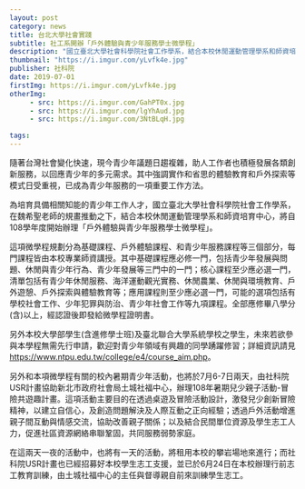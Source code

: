 ```yaml
---
layout: post
category: news
title: 台北大學社會實踐
subtitle: 社工系開辦「戶外體驗與青少年服務學士微學程」
description: "國立臺北大學社會科學院社會工作學系，結合本校休閒運動管理學系和師資培育中心，將自108學年度開始辦理「戶外體驗與青少年服務學士微學程」。..."
thumbnail: "https://i.imgur.com/yLvfk4e.jpg"
publisher: 社科院
date: 2019-07-01
firstImg: https://i.imgur.com/yLvfk4e.jpg
otherImg:
     - src: https://i.imgur.com/GahPT0x.jpg
     - src: https://i.imgur.com/lgYhAud.jpg
     - src: https://i.imgur.com/3NtBLqH.jpg

tags:
---
```


隨著台灣社會變化快速，現今青少年議題日趨複雜，助人工作者也積極發展各類創新服務，以回應青少年的多元需求。其中強調實作和省思的體驗教育和戶外探索等模式日受重視，已成為青少年服務的一項重要工作方法。

為培育具備相關知能的青少年工作人才，國立臺北大學社會科學院社會工作學系，在魏希聖老師的規畫推動之下，結合本校休閒運動管理學系和師資培育中心，將自108學年度開始辦理「戶外體驗與青少年服務學士微學程」。

這項微學程規劃分為基礎課程、戶外體驗課程、和青少年服務課程等三個部分，每門課程皆由本校專業師資講授。其中基礎課程應必修一門，包括青少年發展與問題、休閒與青少年行為、青少年發展等三門中的一門；核心課程至少應必選一門，清單包括有青少年休閒服務、海洋運動觀光實務、休閒農業、休閒與環境教育、戶外遊憩、戶外探索與體驗教育等；應用課程則至少應必選一門，可能的選項包括有學校社會工作、少年犯罪與防治、青少年社會工作等九項課程。全部應修畢八學分(含)以上，經認證後即發給微學程證明書。

另外本校大學部學生(含進修學士班)及臺北聯合大學系統學校之學生，未來若欲參與本學程無需先行申請，歡迎對青少年領域有興趣的同學踴躍修習；詳細資訊請見<a href="https://www.ntpu.edu.tw/college/e4/course_aim.php">https://www.ntpu.edu.tw/college/e4/course_aim.php</a>。

另外和本項微學程有關的校內暑期青少年活動，也將於7月6-7日兩天，由社科院USR計畫協助新北市政府社會局土城社福中心，辦理108年暑期兒少親子活動-冒險共遊趣計畫。這項活動主要目的在透過桌遊及冒險活動設計，激發兒少創新冒險精神，以建立自信心，及創造問題解決及人際互動之正向經驗；透過戶外活動增進親子間互動與情感交流，協助改善親子關係；以及結合民間單位資源及學生志工人力，促進社區資源網絡串聯鞏固，共同服務弱勢家庭。

在這兩天一夜的活動中，也將有一天的活動，將租用本校的攀岩場地來進行；而社科院USR計畫也已經招募好本校學生志工支援，並已於6月24日在本校辦理行前志工教育訓練，由土城社福中心的主任與督導親自前來訓練學生志工。
